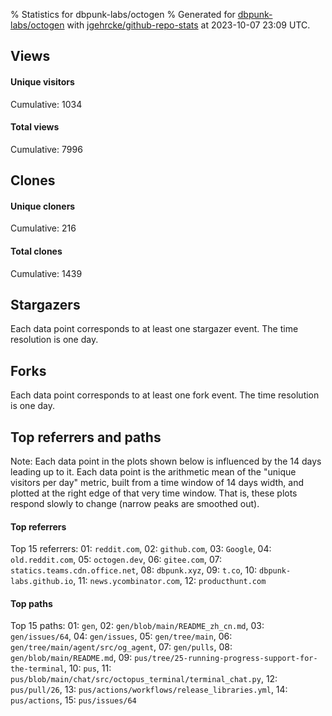% Statistics for dbpunk-labs/octogen
% Generated for [dbpunk-labs/octogen](https://github.com/dbpunk-labs/octogen) with [jgehrcke/github-repo-stats](https://github.com/jgehrcke/github-repo-stats) at 2023-10-07 23:09 UTC.


## Views

#### Unique visitors
<div id="chart_views_unique" class="full-width-chart"></div>

Cumulative: 1034

#### Total views
<div id="chart_views_total" class="full-width-chart"></div>

Cumulative: 7996

<div class="pagebreak-for-print"> </div>

## Clones

#### Unique cloners
<div id="chart_clones_unique" class="full-width-chart"></div>

Cumulative: 216

#### Total clones
<div id="chart_clones_total" class="full-width-chart"></div>

Cumulative: 1439



<div class="pagebreak-for-print"> </div>



## Stargazers

Each data point corresponds to at least one stargazer event.
The time resolution is one day.

<div id="chart_stargazers" class="full-width-chart"></div>




## Forks

Each data point corresponds to at least one fork event.
The time resolution is one day.

<div id="chart_forks" class="full-width-chart"></div>




<div class="pagebreak-for-print"> </div>



## Top referrers and paths


Note: Each data point in the plots shown below is influenced by the 14 days
leading up to it. Each data point is the arithmetic mean of the "unique
visitors per day" metric, built from a time window of 14 days width, and
plotted at the right edge of that very time window. That is, these plots
respond slowly to change (narrow peaks are smoothed out).




#### Top referrers


<div id="chart_referrers_top_n_alltime" class="full-width-chart"></div>

Top 15 referrers: 01: `reddit.com`, 02: `github.com`, 03: `Google`, 04: `old.reddit.com`, 05: `octogen.dev`, 06: `gitee.com`, 07: `statics.teams.cdn.office.net`, 08: `dbpunk.xyz`, 09: `t.co`, 10: `dbpunk-labs.github.io`, 11: `news.ycombinator.com`, 12: `producthunt.com`





#### Top paths


<div id="chart_paths_top_n_alltime" class="full-width-chart"></div>

Top 15 paths: 01: `gen`, 02: `gen/blob/main/README_zh_cn.md`, 03: `gen/issues/64`, 04: `gen/issues`, 05: `gen/tree/main`, 06: `gen/tree/main/agent/src/og_agent`, 07: `gen/pulls`, 08: `gen/blob/main/README.md`, 09: `pus/tree/25-running-progress-support-for-the-terminal`, 10: `pus`, 11: `pus/blob/main/chat/src/octopus_terminal/terminal_chat.py`, 12: `pus/pull/26`, 13: `pus/actions/workflows/release_libraries.yml`, 14: `pus/actions`, 15: `pus/issues/64`


<script type="text/javascript">
    vegaEmbed('#chart_views_unique', {"$schema": "https://vega.github.io/schema/vega-lite/v4.17.0.json", "config": {"arc": {"fill": "#1b1e23"}, "area": {"fill": "#1b1e23"}, "axisBottom": {"domainColor": "#a9b4c4", "gridColor": "#a9b4c4", "labelColor": "#1b1e23", "labelFont": "relative-mono-11-pitch-pro, Menlo, monospace", "tickColor": "#a9b4c4", "titleColor": "#1b1e23", "titleFont": "relative-mono-11-pitch-pro, Menlo, monospace"}, "axisLeft": {"domainColor": "#a9b4c4", "gridColor": "#a9b4c4", "labelColor": "#1b1e23", "labelFont": "relative-mono-11-pitch-pro, Menlo, monospace", "tickColor": "#a9b4c4", "titleColor": "#1b1e23", "titleFont": "relative-mono-11-pitch-pro, Menlo, monospace"}, "axisX": {"grid": false}, "axisY": {"grid": false, "labelBound": true}, "background": "#FFFFFF", "group": {"fill": "#FFFFFF"}, "header": {"fontWeight": 400, "labelFont": "relative-mono-11-pitch-pro, Menlo, monospace", "titleFont": "relative-mono-11-pitch-pro, Menlo, monospace"}, "legend": {"labelFont": "relative-mono-11-pitch-pro, Menlo, monospace", "symbolSize": 200, "symbolType": "circle", "titleFont": "relative-mono-11-pitch-pro, Menlo, monospace"}, "line": {"color": "#1b1e23", "stroke": "#1b1e23"}, "path": {"stroke": "#1b1e23"}, "point": {"color": "#1b1e23", "cursor": "pointer", "filled": true, "size": 20}, "range": {"category": ["#85a2f7", "#ea9755", "#7eb36a", "#f07071", "#bc85d9", "#e587b6", "#a9b4c4", "#d4c05e", "#64b9c4"]}, "style": {"bar": {"fill": "#1b1e23"}, "text": {"font": "relative-mono-11-pitch-pro, Menlo, monospace", "fontWeight": 400}}, "symbol": {"shape": "circle"}, "title": {"anchor": "start", "font": "relative-mono-11-pitch-pro, Menlo, monospace", "fontWeight": 400}, "trail": {"color": "#1b1e23", "stroke": "#1b1e23"}, "view": {"stroke": null}}, "data": {"name": "data-c451145ea4b40276b0e58fba00562490"}, "datasets": {"data-c451145ea4b40276b0e58fba00562490": [{"time": "2023-09-15T00:00:00+00:00", "views_total": 145, "views_unique": 1}, {"time": "2023-09-16T00:00:00+00:00", "views_total": 130, "views_unique": 1}, {"time": "2023-09-17T00:00:00+00:00", "views_total": 49, "views_unique": 1}, {"time": "2023-09-18T00:00:00+00:00", "views_total": 37, "views_unique": 1}, {"time": "2023-09-19T00:00:00+00:00", "views_total": 58, "views_unique": 1}, {"time": "2023-09-20T00:00:00+00:00", "views_total": 392, "views_unique": 1}, {"time": "2023-09-21T00:00:00+00:00", "views_total": 448, "views_unique": 1}, {"time": "2023-09-22T00:00:00+00:00", "views_total": 160, "views_unique": 1}, {"time": "2023-09-23T00:00:00+00:00", "views_total": 79, "views_unique": 1}, {"time": "2023-09-24T00:00:00+00:00", "views_total": 187, "views_unique": 1}, {"time": "2023-09-25T00:00:00+00:00", "views_total": 133, "views_unique": 1}, {"time": "2023-09-26T00:00:00+00:00", "views_total": 544, "views_unique": 1}, {"time": "2023-09-27T00:00:00+00:00", "views_total": 266, "views_unique": 1}, {"time": "2023-09-28T00:00:00+00:00", "views_total": 910, "views_unique": 186}, {"time": "2023-09-29T00:00:00+00:00", "views_total": 856, "views_unique": 287}, {"time": "2023-09-30T00:00:00+00:00", "views_total": 570, "views_unique": 72}, {"time": "2023-10-01T00:00:00+00:00", "views_total": 328, "views_unique": 51}, {"time": "2023-10-02T00:00:00+00:00", "views_total": 238, "views_unique": 62}, {"time": "2023-10-03T00:00:00+00:00", "views_total": 242, "views_unique": 44}, {"time": "2023-10-04T00:00:00+00:00", "views_total": 475, "views_unique": 59}, {"time": "2023-10-05T00:00:00+00:00", "views_total": 598, "views_unique": 132}, {"time": "2023-10-06T00:00:00+00:00", "views_total": 436, "views_unique": 74}, {"time": "2023-10-07T00:00:00+00:00", "views_total": 715, "views_unique": 54}]}, "encoding": {"tooltip": [{"field": "views_unique", "format": ".1f", "title": "views (u)", "type": "quantitative"}, {"field": "time", "format": "%B %e, %Y", "title": "date", "type": "temporal"}], "x": {"axis": {"labelAngle": 25}, "field": "time", "scale": {"domain": ["2023-09-15", "2023-10-07"]}, "timeUnit": "yearmonthdate", "title": "date", "type": "temporal"}, "y": {"axis": {"values": [1, 10, 50, 100, 500, 1000, 5000, 10000]}, "field": "views_unique", "scale": {"domain": [0, 315.70000000000005], "type": "symlog", "zero": true}, "title": "unique views per day", "type": "quantitative"}}, "height": 200, "mark": {"point": true, "type": "line"}, "padding": 10, "width": "container"}, {"actions": false, "renderer": "svg"}).catch(console.error);
vegaEmbed('#chart_views_total', {"$schema": "https://vega.github.io/schema/vega-lite/v4.17.0.json", "config": {"arc": {"fill": "#1b1e23"}, "area": {"fill": "#1b1e23"}, "axisBottom": {"domainColor": "#a9b4c4", "gridColor": "#a9b4c4", "labelColor": "#1b1e23", "labelFont": "relative-mono-11-pitch-pro, Menlo, monospace", "tickColor": "#a9b4c4", "titleColor": "#1b1e23", "titleFont": "relative-mono-11-pitch-pro, Menlo, monospace"}, "axisLeft": {"domainColor": "#a9b4c4", "gridColor": "#a9b4c4", "labelColor": "#1b1e23", "labelFont": "relative-mono-11-pitch-pro, Menlo, monospace", "tickColor": "#a9b4c4", "titleColor": "#1b1e23", "titleFont": "relative-mono-11-pitch-pro, Menlo, monospace"}, "axisX": {"grid": false}, "axisY": {"grid": false, "labelBound": true}, "background": "#FFFFFF", "group": {"fill": "#FFFFFF"}, "header": {"fontWeight": 400, "labelFont": "relative-mono-11-pitch-pro, Menlo, monospace", "titleFont": "relative-mono-11-pitch-pro, Menlo, monospace"}, "legend": {"labelFont": "relative-mono-11-pitch-pro, Menlo, monospace", "symbolSize": 200, "symbolType": "circle", "titleFont": "relative-mono-11-pitch-pro, Menlo, monospace"}, "line": {"color": "#1b1e23", "stroke": "#1b1e23"}, "path": {"stroke": "#1b1e23"}, "point": {"color": "#1b1e23", "cursor": "pointer", "filled": true, "size": 20}, "range": {"category": ["#85a2f7", "#ea9755", "#7eb36a", "#f07071", "#bc85d9", "#e587b6", "#a9b4c4", "#d4c05e", "#64b9c4"]}, "style": {"bar": {"fill": "#1b1e23"}, "text": {"font": "relative-mono-11-pitch-pro, Menlo, monospace", "fontWeight": 400}}, "symbol": {"shape": "circle"}, "title": {"anchor": "start", "font": "relative-mono-11-pitch-pro, Menlo, monospace", "fontWeight": 400}, "trail": {"color": "#1b1e23", "stroke": "#1b1e23"}, "view": {"stroke": null}}, "data": {"name": "data-c451145ea4b40276b0e58fba00562490"}, "datasets": {"data-c451145ea4b40276b0e58fba00562490": [{"time": "2023-09-15T00:00:00+00:00", "views_total": 145, "views_unique": 1}, {"time": "2023-09-16T00:00:00+00:00", "views_total": 130, "views_unique": 1}, {"time": "2023-09-17T00:00:00+00:00", "views_total": 49, "views_unique": 1}, {"time": "2023-09-18T00:00:00+00:00", "views_total": 37, "views_unique": 1}, {"time": "2023-09-19T00:00:00+00:00", "views_total": 58, "views_unique": 1}, {"time": "2023-09-20T00:00:00+00:00", "views_total": 392, "views_unique": 1}, {"time": "2023-09-21T00:00:00+00:00", "views_total": 448, "views_unique": 1}, {"time": "2023-09-22T00:00:00+00:00", "views_total": 160, "views_unique": 1}, {"time": "2023-09-23T00:00:00+00:00", "views_total": 79, "views_unique": 1}, {"time": "2023-09-24T00:00:00+00:00", "views_total": 187, "views_unique": 1}, {"time": "2023-09-25T00:00:00+00:00", "views_total": 133, "views_unique": 1}, {"time": "2023-09-26T00:00:00+00:00", "views_total": 544, "views_unique": 1}, {"time": "2023-09-27T00:00:00+00:00", "views_total": 266, "views_unique": 1}, {"time": "2023-09-28T00:00:00+00:00", "views_total": 910, "views_unique": 186}, {"time": "2023-09-29T00:00:00+00:00", "views_total": 856, "views_unique": 287}, {"time": "2023-09-30T00:00:00+00:00", "views_total": 570, "views_unique": 72}, {"time": "2023-10-01T00:00:00+00:00", "views_total": 328, "views_unique": 51}, {"time": "2023-10-02T00:00:00+00:00", "views_total": 238, "views_unique": 62}, {"time": "2023-10-03T00:00:00+00:00", "views_total": 242, "views_unique": 44}, {"time": "2023-10-04T00:00:00+00:00", "views_total": 475, "views_unique": 59}, {"time": "2023-10-05T00:00:00+00:00", "views_total": 598, "views_unique": 132}, {"time": "2023-10-06T00:00:00+00:00", "views_total": 436, "views_unique": 74}, {"time": "2023-10-07T00:00:00+00:00", "views_total": 715, "views_unique": 54}]}, "encoding": {"tooltip": [{"field": "views_total", "format": ".1f", "title": "views (t)", "type": "quantitative"}, {"field": "time", "format": "%B %e, %Y", "title": "date", "type": "temporal"}], "x": {"axis": {"labelAngle": 25}, "field": "time", "scale": {"domain": ["2023-09-15", "2023-10-07"]}, "timeUnit": "yearmonthdate", "title": "date", "type": "temporal"}, "y": {"axis": {"values": [1, 10, 50, 100, 500, 1000, 5000, 10000]}, "field": "views_total", "scale": {"domain": [0, 1001.0000000000001], "type": "symlog", "zero": true}, "title": "total views per day", "type": "quantitative"}}, "height": 200, "mark": {"point": true, "type": "line"}, "padding": 10, "width": "container"}, {"actions": false, "renderer": "svg"}).catch(console.error);
vegaEmbed('#chart_clones_unique', {"$schema": "https://vega.github.io/schema/vega-lite/v4.17.0.json", "config": {"arc": {"fill": "#1b1e23"}, "area": {"fill": "#1b1e23"}, "axisBottom": {"domainColor": "#a9b4c4", "gridColor": "#a9b4c4", "labelColor": "#1b1e23", "labelFont": "relative-mono-11-pitch-pro, Menlo, monospace", "tickColor": "#a9b4c4", "titleColor": "#1b1e23", "titleFont": "relative-mono-11-pitch-pro, Menlo, monospace"}, "axisLeft": {"domainColor": "#a9b4c4", "gridColor": "#a9b4c4", "labelColor": "#1b1e23", "labelFont": "relative-mono-11-pitch-pro, Menlo, monospace", "tickColor": "#a9b4c4", "titleColor": "#1b1e23", "titleFont": "relative-mono-11-pitch-pro, Menlo, monospace"}, "axisX": {"grid": false}, "axisY": {"grid": false, "labelBound": true}, "background": "#FFFFFF", "group": {"fill": "#FFFFFF"}, "header": {"fontWeight": 400, "labelFont": "relative-mono-11-pitch-pro, Menlo, monospace", "titleFont": "relative-mono-11-pitch-pro, Menlo, monospace"}, "legend": {"labelFont": "relative-mono-11-pitch-pro, Menlo, monospace", "symbolSize": 200, "symbolType": "circle", "titleFont": "relative-mono-11-pitch-pro, Menlo, monospace"}, "line": {"color": "#1b1e23", "stroke": "#1b1e23"}, "path": {"stroke": "#1b1e23"}, "point": {"color": "#1b1e23", "cursor": "pointer", "filled": true, "size": 20}, "range": {"category": ["#85a2f7", "#ea9755", "#7eb36a", "#f07071", "#bc85d9", "#e587b6", "#a9b4c4", "#d4c05e", "#64b9c4"]}, "style": {"bar": {"fill": "#1b1e23"}, "text": {"font": "relative-mono-11-pitch-pro, Menlo, monospace", "fontWeight": 400}}, "symbol": {"shape": "circle"}, "title": {"anchor": "start", "font": "relative-mono-11-pitch-pro, Menlo, monospace", "fontWeight": 400}, "trail": {"color": "#1b1e23", "stroke": "#1b1e23"}, "view": {"stroke": null}}, "data": {"name": "data-2fd015a86550da808b0f8d5a8003393a"}, "datasets": {"data-2fd015a86550da808b0f8d5a8003393a": [{"clones_total": 0, "clones_unique": 0, "time": "2023-09-15T00:00:00+00:00"}, {"clones_total": 1, "clones_unique": 1, "time": "2023-09-16T00:00:00+00:00"}, {"clones_total": 0, "clones_unique": 0, "time": "2023-09-17T00:00:00+00:00"}, {"clones_total": 0, "clones_unique": 0, "time": "2023-09-18T00:00:00+00:00"}, {"clones_total": 0, "clones_unique": 0, "time": "2023-09-19T00:00:00+00:00"}, {"clones_total": 1, "clones_unique": 1, "time": "2023-09-20T00:00:00+00:00"}, {"clones_total": 0, "clones_unique": 0, "time": "2023-09-21T00:00:00+00:00"}, {"clones_total": 1, "clones_unique": 1, "time": "2023-09-22T00:00:00+00:00"}, {"clones_total": 0, "clones_unique": 0, "time": "2023-09-23T00:00:00+00:00"}, {"clones_total": 0, "clones_unique": 0, "time": "2023-09-24T00:00:00+00:00"}, {"clones_total": 1, "clones_unique": 1, "time": "2023-09-25T00:00:00+00:00"}, {"clones_total": 1, "clones_unique": 1, "time": "2023-09-26T00:00:00+00:00"}, {"clones_total": 1, "clones_unique": 1, "time": "2023-09-27T00:00:00+00:00"}, {"clones_total": 173, "clones_unique": 48, "time": "2023-09-28T00:00:00+00:00"}, {"clones_total": 17, "clones_unique": 9, "time": "2023-09-29T00:00:00+00:00"}, {"clones_total": 113, "clones_unique": 15, "time": "2023-09-30T00:00:00+00:00"}, {"clones_total": 140, "clones_unique": 11, "time": "2023-10-01T00:00:00+00:00"}, {"clones_total": 95, "clones_unique": 17, "time": "2023-10-02T00:00:00+00:00"}, {"clones_total": 100, "clones_unique": 15, "time": "2023-10-03T00:00:00+00:00"}, {"clones_total": 214, "clones_unique": 30, "time": "2023-10-04T00:00:00+00:00"}, {"clones_total": 42, "clones_unique": 15, "time": "2023-10-05T00:00:00+00:00"}, {"clones_total": 147, "clones_unique": 17, "time": "2023-10-06T00:00:00+00:00"}, {"clones_total": 392, "clones_unique": 33, "time": "2023-10-07T00:00:00+00:00"}]}, "encoding": {"tooltip": [{"field": "clones_unique", "format": ".1f", "title": "clones (u)", "type": "quantitative"}, {"field": "time", "format": "%B %e, %Y", "title": "date", "type": "temporal"}], "x": {"axis": {"labelAngle": 25}, "field": "time", "scale": {"domain": ["2023-09-15", "2023-10-07"]}, "timeUnit": "yearmonthdate", "title": "date", "type": "temporal"}, "y": {"axis": {}, "field": "clones_unique", "scale": {"domain": [0, 52.800000000000004], "type": "linear", "zero": true}, "title": "unique clones per day", "type": "quantitative"}}, "height": 200, "mark": {"point": true, "type": "line"}, "padding": 10, "width": "container"}, {"actions": false, "renderer": "svg"}).catch(console.error);
vegaEmbed('#chart_clones_total', {"$schema": "https://vega.github.io/schema/vega-lite/v4.17.0.json", "config": {"arc": {"fill": "#1b1e23"}, "area": {"fill": "#1b1e23"}, "axisBottom": {"domainColor": "#a9b4c4", "gridColor": "#a9b4c4", "labelColor": "#1b1e23", "labelFont": "relative-mono-11-pitch-pro, Menlo, monospace", "tickColor": "#a9b4c4", "titleColor": "#1b1e23", "titleFont": "relative-mono-11-pitch-pro, Menlo, monospace"}, "axisLeft": {"domainColor": "#a9b4c4", "gridColor": "#a9b4c4", "labelColor": "#1b1e23", "labelFont": "relative-mono-11-pitch-pro, Menlo, monospace", "tickColor": "#a9b4c4", "titleColor": "#1b1e23", "titleFont": "relative-mono-11-pitch-pro, Menlo, monospace"}, "axisX": {"grid": false}, "axisY": {"grid": false, "labelBound": true}, "background": "#FFFFFF", "group": {"fill": "#FFFFFF"}, "header": {"fontWeight": 400, "labelFont": "relative-mono-11-pitch-pro, Menlo, monospace", "titleFont": "relative-mono-11-pitch-pro, Menlo, monospace"}, "legend": {"labelFont": "relative-mono-11-pitch-pro, Menlo, monospace", "symbolSize": 200, "symbolType": "circle", "titleFont": "relative-mono-11-pitch-pro, Menlo, monospace"}, "line": {"color": "#1b1e23", "stroke": "#1b1e23"}, "path": {"stroke": "#1b1e23"}, "point": {"color": "#1b1e23", "cursor": "pointer", "filled": true, "size": 20}, "range": {"category": ["#85a2f7", "#ea9755", "#7eb36a", "#f07071", "#bc85d9", "#e587b6", "#a9b4c4", "#d4c05e", "#64b9c4"]}, "style": {"bar": {"fill": "#1b1e23"}, "text": {"font": "relative-mono-11-pitch-pro, Menlo, monospace", "fontWeight": 400}}, "symbol": {"shape": "circle"}, "title": {"anchor": "start", "font": "relative-mono-11-pitch-pro, Menlo, monospace", "fontWeight": 400}, "trail": {"color": "#1b1e23", "stroke": "#1b1e23"}, "view": {"stroke": null}}, "data": {"name": "data-2fd015a86550da808b0f8d5a8003393a"}, "datasets": {"data-2fd015a86550da808b0f8d5a8003393a": [{"clones_total": 0, "clones_unique": 0, "time": "2023-09-15T00:00:00+00:00"}, {"clones_total": 1, "clones_unique": 1, "time": "2023-09-16T00:00:00+00:00"}, {"clones_total": 0, "clones_unique": 0, "time": "2023-09-17T00:00:00+00:00"}, {"clones_total": 0, "clones_unique": 0, "time": "2023-09-18T00:00:00+00:00"}, {"clones_total": 0, "clones_unique": 0, "time": "2023-09-19T00:00:00+00:00"}, {"clones_total": 1, "clones_unique": 1, "time": "2023-09-20T00:00:00+00:00"}, {"clones_total": 0, "clones_unique": 0, "time": "2023-09-21T00:00:00+00:00"}, {"clones_total": 1, "clones_unique": 1, "time": "2023-09-22T00:00:00+00:00"}, {"clones_total": 0, "clones_unique": 0, "time": "2023-09-23T00:00:00+00:00"}, {"clones_total": 0, "clones_unique": 0, "time": "2023-09-24T00:00:00+00:00"}, {"clones_total": 1, "clones_unique": 1, "time": "2023-09-25T00:00:00+00:00"}, {"clones_total": 1, "clones_unique": 1, "time": "2023-09-26T00:00:00+00:00"}, {"clones_total": 1, "clones_unique": 1, "time": "2023-09-27T00:00:00+00:00"}, {"clones_total": 173, "clones_unique": 48, "time": "2023-09-28T00:00:00+00:00"}, {"clones_total": 17, "clones_unique": 9, "time": "2023-09-29T00:00:00+00:00"}, {"clones_total": 113, "clones_unique": 15, "time": "2023-09-30T00:00:00+00:00"}, {"clones_total": 140, "clones_unique": 11, "time": "2023-10-01T00:00:00+00:00"}, {"clones_total": 95, "clones_unique": 17, "time": "2023-10-02T00:00:00+00:00"}, {"clones_total": 100, "clones_unique": 15, "time": "2023-10-03T00:00:00+00:00"}, {"clones_total": 214, "clones_unique": 30, "time": "2023-10-04T00:00:00+00:00"}, {"clones_total": 42, "clones_unique": 15, "time": "2023-10-05T00:00:00+00:00"}, {"clones_total": 147, "clones_unique": 17, "time": "2023-10-06T00:00:00+00:00"}, {"clones_total": 392, "clones_unique": 33, "time": "2023-10-07T00:00:00+00:00"}]}, "encoding": {"tooltip": [{"field": "clones_total", "format": ".1f", "title": "clones (t)", "type": "quantitative"}, {"field": "time", "format": "%B %e, %Y", "title": "date", "type": "temporal"}], "x": {"axis": {"labelAngle": 25}, "field": "time", "scale": {"domain": ["2023-09-15", "2023-10-07"]}, "timeUnit": "yearmonthdate", "title": "date", "type": "temporal"}, "y": {"axis": {"values": [1, 10, 50, 100, 500, 1000, 5000, 10000]}, "field": "clones_total", "scale": {"domain": [0, 431.20000000000005], "type": "symlog", "zero": true}, "title": "total clones per day", "type": "quantitative"}}, "height": 200, "mark": {"point": true, "type": "line"}, "padding": 10, "width": "container"}, {"actions": false, "renderer": "svg"}).catch(console.error);
vegaEmbed('#chart_stargazers', {"$schema": "https://vega.github.io/schema/vega-lite/v4.17.0.json", "config": {"arc": {"fill": "#1b1e23"}, "area": {"fill": "#1b1e23"}, "axisBottom": {"domainColor": "#a9b4c4", "gridColor": "#a9b4c4", "labelColor": "#1b1e23", "labelFont": "relative-mono-11-pitch-pro, Menlo, monospace", "tickColor": "#a9b4c4", "titleColor": "#1b1e23", "titleFont": "relative-mono-11-pitch-pro, Menlo, monospace"}, "axisLeft": {"domainColor": "#a9b4c4", "gridColor": "#a9b4c4", "labelColor": "#1b1e23", "labelFont": "relative-mono-11-pitch-pro, Menlo, monospace", "tickColor": "#a9b4c4", "titleColor": "#1b1e23", "titleFont": "relative-mono-11-pitch-pro, Menlo, monospace"}, "axisX": {"grid": false}, "axisY": {"grid": false}, "background": "#FFFFFF", "group": {"fill": "#FFFFFF"}, "header": {"fontWeight": 400, "labelFont": "relative-mono-11-pitch-pro, Menlo, monospace", "titleFont": "relative-mono-11-pitch-pro, Menlo, monospace"}, "legend": {"labelFont": "relative-mono-11-pitch-pro, Menlo, monospace", "symbolSize": 200, "symbolType": "circle", "titleFont": "relative-mono-11-pitch-pro, Menlo, monospace"}, "line": {"color": "#1b1e23", "stroke": "#1b1e23"}, "path": {"stroke": "#1b1e23"}, "point": {"color": "#1b1e23", "cursor": "pointer", "filled": true, "size": 50}, "range": {"category": ["#85a2f7", "#ea9755", "#7eb36a", "#f07071", "#bc85d9", "#e587b6", "#a9b4c4", "#d4c05e", "#64b9c4"]}, "style": {"bar": {"fill": "#1b1e23"}, "text": {"font": "relative-mono-11-pitch-pro, Menlo, monospace", "fontWeight": 400}}, "symbol": {"shape": "circle"}, "title": {"anchor": "start", "font": "relative-mono-11-pitch-pro, Menlo, monospace", "fontWeight": 400}, "trail": {"color": "#1b1e23", "stroke": "#1b1e23"}, "view": {"stroke": null}}, "data": {"name": "data-df56877eeb87dcd495f7a523d1e811bd"}, "datasets": {"data-df56877eeb87dcd495f7a523d1e811bd": [{"stars_cumulative": 1.0, "time": "2023-09-28T14:00:00+00:00"}, {"stars_cumulative": 8.0, "time": "2023-09-28T16:00:00+00:00"}, {"stars_cumulative": 10.0, "time": "2023-09-28T18:00:00+00:00"}, {"stars_cumulative": 14.0, "time": "2023-09-28T20:00:00+00:00"}, {"stars_cumulative": 18.0, "time": "2023-09-28T22:00:00+00:00"}, {"stars_cumulative": 21.0, "time": "2023-09-29T00:00:00+00:00"}, {"stars_cumulative": 29.0, "time": "2023-09-29T02:00:00+00:00"}, {"stars_cumulative": 32.0, "time": "2023-09-29T04:00:00+00:00"}, {"stars_cumulative": 36.0, "time": "2023-09-29T06:00:00+00:00"}, {"stars_cumulative": 43.0, "time": "2023-09-29T08:00:00+00:00"}, {"stars_cumulative": 47.0, "time": "2023-09-29T10:00:00+00:00"}, {"stars_cumulative": 55.0, "time": "2023-09-29T12:00:00+00:00"}, {"stars_cumulative": 59.0, "time": "2023-09-29T14:00:00+00:00"}, {"stars_cumulative": 62.0, "time": "2023-09-29T16:00:00+00:00"}, {"stars_cumulative": 66.0, "time": "2023-09-29T18:00:00+00:00"}, {"stars_cumulative": 67.0, "time": "2023-09-29T20:00:00+00:00"}, {"stars_cumulative": 70.0, "time": "2023-09-29T22:00:00+00:00"}, {"stars_cumulative": 72.0, "time": "2023-09-30T00:00:00+00:00"}, {"stars_cumulative": 73.0, "time": "2023-09-30T02:00:00+00:00"}, {"stars_cumulative": 76.0, "time": "2023-09-30T04:00:00+00:00"}, {"stars_cumulative": 77.0, "time": "2023-09-30T08:00:00+00:00"}, {"stars_cumulative": 78.0, "time": "2023-09-30T12:00:00+00:00"}, {"stars_cumulative": 81.0, "time": "2023-09-30T16:00:00+00:00"}, {"stars_cumulative": 82.0, "time": "2023-09-30T20:00:00+00:00"}, {"stars_cumulative": 84.0, "time": "2023-10-01T04:00:00+00:00"}, {"stars_cumulative": 85.0, "time": "2023-10-01T10:00:00+00:00"}, {"stars_cumulative": 86.0, "time": "2023-10-01T12:00:00+00:00"}, {"stars_cumulative": 90.0, "time": "2023-10-01T14:00:00+00:00"}, {"stars_cumulative": 93.0, "time": "2023-10-01T16:00:00+00:00"}, {"stars_cumulative": 94.0, "time": "2023-10-01T18:00:00+00:00"}, {"stars_cumulative": 96.0, "time": "2023-10-01T20:00:00+00:00"}, {"stars_cumulative": 98.0, "time": "2023-10-01T22:00:00+00:00"}, {"stars_cumulative": 99.0, "time": "2023-10-02T00:00:00+00:00"}, {"stars_cumulative": 100.0, "time": "2023-10-02T02:00:00+00:00"}, {"stars_cumulative": 102.0, "time": "2023-10-02T04:00:00+00:00"}, {"stars_cumulative": 103.0, "time": "2023-10-02T08:00:00+00:00"}, {"stars_cumulative": 104.0, "time": "2023-10-02T10:00:00+00:00"}, {"stars_cumulative": 105.0, "time": "2023-10-02T16:00:00+00:00"}, {"stars_cumulative": 106.0, "time": "2023-10-02T20:00:00+00:00"}, {"stars_cumulative": 107.0, "time": "2023-10-03T00:00:00+00:00"}, {"stars_cumulative": 108.0, "time": "2023-10-03T10:00:00+00:00"}, {"stars_cumulative": 109.0, "time": "2023-10-03T12:00:00+00:00"}, {"stars_cumulative": 110.0, "time": "2023-10-04T00:00:00+00:00"}, {"stars_cumulative": 111.0, "time": "2023-10-04T02:00:00+00:00"}, {"stars_cumulative": 112.0, "time": "2023-10-04T06:00:00+00:00"}, {"stars_cumulative": 113.0, "time": "2023-10-04T10:00:00+00:00"}, {"stars_cumulative": 117.0, "time": "2023-10-04T14:00:00+00:00"}, {"stars_cumulative": 118.0, "time": "2023-10-04T16:00:00+00:00"}, {"stars_cumulative": 123.0, "time": "2023-10-04T18:00:00+00:00"}, {"stars_cumulative": 124.0, "time": "2023-10-04T20:00:00+00:00"}, {"stars_cumulative": 125.0, "time": "2023-10-05T04:00:00+00:00"}, {"stars_cumulative": 127.0, "time": "2023-10-05T12:00:00+00:00"}, {"stars_cumulative": 128.0, "time": "2023-10-05T14:00:00+00:00"}, {"stars_cumulative": 129.0, "time": "2023-10-05T16:00:00+00:00"}, {"stars_cumulative": 132.0, "time": "2023-10-05T18:00:00+00:00"}, {"stars_cumulative": 133.0, "time": "2023-10-05T20:00:00+00:00"}, {"stars_cumulative": 135.0, "time": "2023-10-06T06:00:00+00:00"}, {"stars_cumulative": 136.0, "time": "2023-10-06T12:00:00+00:00"}, {"stars_cumulative": 137.0, "time": "2023-10-06T14:00:00+00:00"}, {"stars_cumulative": 138.0, "time": "2023-10-07T00:00:00+00:00"}, {"stars_cumulative": 139.0, "time": "2023-10-07T04:00:00+00:00"}, {"stars_cumulative": 141.0, "time": "2023-10-07T06:00:00+00:00"}, {"stars_cumulative": 142.0, "time": "2023-10-07T12:00:00+00:00"}, {"stars_cumulative": 143.0, "time": "2023-10-07T14:00:00+00:00"}, {"stars_cumulative": 144.0, "time": "2023-10-07T18:00:00+00:00"}, {"stars_cumulative": 145.0, "time": "2023-10-07T20:00:00+00:00"}]}, "encoding": {"tooltip": [{"field": "stars_cumulative", "format": "d", "title": "stars", "type": "quantitative"}, {"field": "time", "format": "%B %e, %Y", "title": "date", "type": "temporal"}], "x": {"axis": {"labelAngle": 25}, "field": "time", "scale": {"domain": ["2023-09-15", "2023-10-07"]}, "timeUnit": "yearmonthdate", "title": "date", "type": "temporal"}, "y": {"field": "stars_cumulative", "scale": {"domain": [0, 159.5], "zero": true}, "title": "stargazer count (cumulative)", "type": "quantitative"}}, "height": 300, "mark": {"point": true, "type": "line"}, "padding": 10, "width": "container"}, {"actions": false, "renderer": "svg"}).catch(console.error);
vegaEmbed('#chart_forks', {"$schema": "https://vega.github.io/schema/vega-lite/v4.17.0.json", "config": {"arc": {"fill": "#1b1e23"}, "area": {"fill": "#1b1e23"}, "axisBottom": {"domainColor": "#a9b4c4", "gridColor": "#a9b4c4", "labelColor": "#1b1e23", "labelFont": "relative-mono-11-pitch-pro, Menlo, monospace", "tickColor": "#a9b4c4", "titleColor": "#1b1e23", "titleFont": "relative-mono-11-pitch-pro, Menlo, monospace"}, "axisLeft": {"domainColor": "#a9b4c4", "gridColor": "#a9b4c4", "labelColor": "#1b1e23", "labelFont": "relative-mono-11-pitch-pro, Menlo, monospace", "tickColor": "#a9b4c4", "titleColor": "#1b1e23", "titleFont": "relative-mono-11-pitch-pro, Menlo, monospace"}, "axisX": {"grid": false}, "axisY": {"grid": false}, "background": "#FFFFFF", "group": {"fill": "#FFFFFF"}, "header": {"fontWeight": 400, "labelFont": "relative-mono-11-pitch-pro, Menlo, monospace", "titleFont": "relative-mono-11-pitch-pro, Menlo, monospace"}, "legend": {"labelFont": "relative-mono-11-pitch-pro, Menlo, monospace", "symbolSize": 200, "symbolType": "circle", "titleFont": "relative-mono-11-pitch-pro, Menlo, monospace"}, "line": {"color": "#1b1e23", "stroke": "#1b1e23"}, "path": {"stroke": "#1b1e23"}, "point": {"color": "#1b1e23", "cursor": "pointer", "filled": true, "size": 50}, "range": {"category": ["#85a2f7", "#ea9755", "#7eb36a", "#f07071", "#bc85d9", "#e587b6", "#a9b4c4", "#d4c05e", "#64b9c4"]}, "style": {"bar": {"fill": "#1b1e23"}, "text": {"font": "relative-mono-11-pitch-pro, Menlo, monospace", "fontWeight": 400}}, "symbol": {"shape": "circle"}, "title": {"anchor": "start", "font": "relative-mono-11-pitch-pro, Menlo, monospace", "fontWeight": 400}, "trail": {"color": "#1b1e23", "stroke": "#1b1e23"}, "view": {"stroke": null}}, "data": {"name": "data-c3669d8c5983005ed12fdb366046d706"}, "datasets": {"data-c3669d8c5983005ed12fdb366046d706": [{"forks_cumulative": 1, "time": "2023-09-28T18:38:14+00:00"}, {"forks_cumulative": 2, "time": "2023-09-29T16:14:21+00:00"}, {"forks_cumulative": 3, "time": "2023-10-01T11:39:28+00:00"}, {"forks_cumulative": 4, "time": "2023-10-07T07:37:16+00:00"}]}, "encoding": {"tooltip": [{"field": "forks_cumulative", "format": "d", "title": "forks", "type": "quantitative"}, {"field": "time", "format": "%B %e, %Y", "title": "date", "type": "temporal"}], "x": {"axis": {"labelAngle": 25}, "field": "time", "scale": {"domain": ["2023-09-15", "2023-10-07"]}, "timeUnit": "yearmonthdate", "title": "date", "type": "temporal"}, "y": {"field": "forks_cumulative", "scale": {"domain": [0, 4.4], "zero": true}, "title": "fork count (cumulative)", "type": "quantitative"}}, "height": 300, "mark": {"point": true, "type": "line"}, "padding": 10, "width": "container"}, {"actions": false, "renderer": "svg"}).catch(console.error);
vegaEmbed('#chart_referrers_top_n_alltime', {"$schema": "https://vega.github.io/schema/vega-lite/v4.17.0.json", "config": {"arc": {"fill": "#1b1e23"}, "area": {"fill": "#1b1e23"}, "axisBottom": {"domainColor": "#a9b4c4", "gridColor": "#a9b4c4", "labelColor": "#1b1e23", "labelFont": "relative-mono-11-pitch-pro, Menlo, monospace", "tickColor": "#a9b4c4", "titleColor": "#1b1e23", "titleFont": "relative-mono-11-pitch-pro, Menlo, monospace"}, "axisLeft": {"domainColor": "#a9b4c4", "gridColor": "#a9b4c4", "labelColor": "#1b1e23", "labelFont": "relative-mono-11-pitch-pro, Menlo, monospace", "tickColor": "#a9b4c4", "titleColor": "#1b1e23", "titleFont": "relative-mono-11-pitch-pro, Menlo, monospace"}, "axisX": {"grid": false}, "axisY": {"grid": false}, "background": "#FFFFFF", "group": {"fill": "#FFFFFF"}, "header": {"fontWeight": 400, "labelFont": "relative-mono-11-pitch-pro, Menlo, monospace", "titleFont": "relative-mono-11-pitch-pro, Menlo, monospace"}, "legend": {"labelFont": "relative-mono-11-pitch-pro, Menlo, monospace", "symbolSize": 200, "symbolType": "circle", "titleFont": "relative-mono-11-pitch-pro, Menlo, monospace"}, "line": {"color": "#1b1e23", "stroke": "#1b1e23"}, "path": {"stroke": "#1b1e23"}, "point": {"color": "#1b1e23", "cursor": "pointer", "filled": true, "size": 30}, "range": {"category": ["#85a2f7", "#ea9755", "#7eb36a", "#f07071", "#bc85d9", "#e587b6", "#a9b4c4", "#d4c05e", "#64b9c4"]}, "style": {"bar": {"fill": "#1b1e23"}, "text": {"font": "relative-mono-11-pitch-pro, Menlo, monospace", "fontWeight": 400}}, "symbol": {"shape": "circle"}, "title": {"anchor": "start", "font": "relative-mono-11-pitch-pro, Menlo, monospace", "fontWeight": 400}, "trail": {"color": "#1b1e23", "stroke": "#1b1e23"}, "view": {"stroke": null}}, "data": {"name": "data-88e52b03cb853b814a35722821ca3938"}, "datasets": {"data-88e52b03cb853b814a35722821ca3938": [{"referrer": "reddit.com", "time": "2023-09-28T00:00:00+00:00", "views_unique": null, "views_unique_norm": null}, {"referrer": "reddit.com", "time": "2023-09-29T00:00:00+00:00", "views_unique": 45.0, "views_unique_norm": 3.2142857142857144}, {"referrer": "reddit.com", "time": "2023-09-30T00:00:00+00:00", "views_unique": 100.0, "views_unique_norm": 7.142857142857143}, {"referrer": "reddit.com", "time": "2023-10-01T00:00:00+00:00", "views_unique": 109.0, "views_unique_norm": 7.785714285714286}, {"referrer": "reddit.com", "time": "2023-10-02T00:00:00+00:00", "views_unique": 117.0, "views_unique_norm": 8.357142857142858}, {"referrer": "reddit.com", "time": "2023-10-03T00:00:00+00:00", "views_unique": 121.0, "views_unique_norm": 8.642857142857142}, {"referrer": "reddit.com", "time": "2023-10-04T00:00:00+00:00", "views_unique": 123.0, "views_unique_norm": 8.785714285714286}, {"referrer": "reddit.com", "time": "2023-10-05T00:00:00+00:00", "views_unique": 123.0, "views_unique_norm": 8.785714285714286}, {"referrer": "reddit.com", "time": "2023-10-06T00:00:00+00:00", "views_unique": 128.0, "views_unique_norm": 9.142857142857142}, {"referrer": "reddit.com", "time": "2023-10-07T00:00:00+00:00", "views_unique": 130.0, "views_unique_norm": 9.285714285714286}, {"referrer": "github.com", "time": "2023-09-28T00:00:00+00:00", "views_unique": 1.0, "views_unique_norm": 0.07142857142857142}, {"referrer": "github.com", "time": "2023-09-29T00:00:00+00:00", "views_unique": 16.0, "views_unique_norm": 1.1428571428571428}, {"referrer": "github.com", "time": "2023-09-30T00:00:00+00:00", "views_unique": 35.0, "views_unique_norm": 2.5}, {"referrer": "github.com", "time": "2023-10-01T00:00:00+00:00", "views_unique": 46.0, "views_unique_norm": 3.2857142857142856}, {"referrer": "github.com", "time": "2023-10-02T00:00:00+00:00", "views_unique": 50.0, "views_unique_norm": 3.5714285714285716}, {"referrer": "github.com", "time": "2023-10-03T00:00:00+00:00", "views_unique": 54.0, "views_unique_norm": 3.857142857142857}, {"referrer": "github.com", "time": "2023-10-04T00:00:00+00:00", "views_unique": 59.0, "views_unique_norm": 4.214285714285714}, {"referrer": "github.com", "time": "2023-10-05T00:00:00+00:00", "views_unique": 60.0, "views_unique_norm": 4.285714285714286}, {"referrer": "github.com", "time": "2023-10-06T00:00:00+00:00", "views_unique": 65.0, "views_unique_norm": 4.642857142857143}, {"referrer": "github.com", "time": "2023-10-07T00:00:00+00:00", "views_unique": 70.0, "views_unique_norm": 5.0}, {"referrer": "Google", "time": "2023-09-28T00:00:00+00:00", "views_unique": null, "views_unique_norm": null}, {"referrer": "Google", "time": "2023-09-29T00:00:00+00:00", "views_unique": null, "views_unique_norm": null}, {"referrer": "Google", "time": "2023-09-30T00:00:00+00:00", "views_unique": 9.0, "views_unique_norm": 0.6428571428571429}, {"referrer": "Google", "time": "2023-10-01T00:00:00+00:00", "views_unique": 10.0, "views_unique_norm": 0.7142857142857143}, {"referrer": "Google", "time": "2023-10-02T00:00:00+00:00", "views_unique": 11.0, "views_unique_norm": 0.7857142857142857}, {"referrer": "Google", "time": "2023-10-03T00:00:00+00:00", "views_unique": 14.0, "views_unique_norm": 1.0}, {"referrer": "Google", "time": "2023-10-04T00:00:00+00:00", "views_unique": 17.0, "views_unique_norm": 1.2142857142857142}, {"referrer": "Google", "time": "2023-10-05T00:00:00+00:00", "views_unique": 23.0, "views_unique_norm": 1.6428571428571428}, {"referrer": "Google", "time": "2023-10-06T00:00:00+00:00", "views_unique": 24.0, "views_unique_norm": 1.7142857142857142}, {"referrer": "Google", "time": "2023-10-07T00:00:00+00:00", "views_unique": 27.0, "views_unique_norm": 1.9285714285714286}, {"referrer": "old.reddit.com", "time": "2023-09-28T00:00:00+00:00", "views_unique": null, "views_unique_norm": null}, {"referrer": "old.reddit.com", "time": "2023-09-29T00:00:00+00:00", "views_unique": 11.0, "views_unique_norm": 0.7857142857142857}, {"referrer": "old.reddit.com", "time": "2023-09-30T00:00:00+00:00", "views_unique": 15.0, "views_unique_norm": 1.0714285714285714}, {"referrer": "old.reddit.com", "time": "2023-10-01T00:00:00+00:00", "views_unique": 17.0, "views_unique_norm": 1.2142857142857142}, {"referrer": "old.reddit.com", "time": "2023-10-02T00:00:00+00:00", "views_unique": 17.0, "views_unique_norm": 1.2142857142857142}, {"referrer": "old.reddit.com", "time": "2023-10-03T00:00:00+00:00", "views_unique": 17.0, "views_unique_norm": 1.2142857142857142}, {"referrer": "old.reddit.com", "time": "2023-10-04T00:00:00+00:00", "views_unique": 17.0, "views_unique_norm": 1.2142857142857142}, {"referrer": "old.reddit.com", "time": "2023-10-05T00:00:00+00:00", "views_unique": 19.0, "views_unique_norm": 1.3571428571428572}, {"referrer": "old.reddit.com", "time": "2023-10-06T00:00:00+00:00", "views_unique": 20.0, "views_unique_norm": 1.4285714285714286}, {"referrer": "old.reddit.com", "time": "2023-10-07T00:00:00+00:00", "views_unique": 20.0, "views_unique_norm": 1.4285714285714286}, {"referrer": "octogen.dev", "time": "2023-09-28T00:00:00+00:00", "views_unique": 1.0, "views_unique_norm": 0.07142857142857142}, {"referrer": "octogen.dev", "time": "2023-09-29T00:00:00+00:00", "views_unique": 2.0, "views_unique_norm": 0.14285714285714285}, {"referrer": "octogen.dev", "time": "2023-09-30T00:00:00+00:00", "views_unique": 5.0, "views_unique_norm": 0.35714285714285715}, {"referrer": "octogen.dev", "time": "2023-10-01T00:00:00+00:00", "views_unique": 5.0, "views_unique_norm": 0.35714285714285715}, {"referrer": "octogen.dev", "time": "2023-10-02T00:00:00+00:00", "views_unique": 5.0, "views_unique_norm": 0.35714285714285715}, {"referrer": "octogen.dev", "time": "2023-10-03T00:00:00+00:00", "views_unique": 6.0, "views_unique_norm": 0.42857142857142855}, {"referrer": "octogen.dev", "time": "2023-10-04T00:00:00+00:00", "views_unique": 6.0, "views_unique_norm": 0.42857142857142855}, {"referrer": "octogen.dev", "time": "2023-10-05T00:00:00+00:00", "views_unique": 6.0, "views_unique_norm": 0.42857142857142855}, {"referrer": "octogen.dev", "time": "2023-10-06T00:00:00+00:00", "views_unique": 10.0, "views_unique_norm": 0.7142857142857143}, {"referrer": "octogen.dev", "time": "2023-10-07T00:00:00+00:00", "views_unique": 15.0, "views_unique_norm": 1.0714285714285714}, {"referrer": "gitee.com", "time": "2023-09-28T00:00:00+00:00", "views_unique": null, "views_unique_norm": null}, {"referrer": "gitee.com", "time": "2023-09-29T00:00:00+00:00", "views_unique": 1.0, "views_unique_norm": 0.07142857142857142}, {"referrer": "gitee.com", "time": "2023-09-30T00:00:00+00:00", "views_unique": 2.0, "views_unique_norm": 0.14285714285714285}, {"referrer": "gitee.com", "time": "2023-10-01T00:00:00+00:00", "views_unique": 2.0, "views_unique_norm": 0.14285714285714285}, {"referrer": "gitee.com", "time": "2023-10-02T00:00:00+00:00", "views_unique": 3.0, "views_unique_norm": 0.21428571428571427}, {"referrer": "gitee.com", "time": "2023-10-03T00:00:00+00:00", "views_unique": 4.0, "views_unique_norm": 0.2857142857142857}, {"referrer": "gitee.com", "time": "2023-10-04T00:00:00+00:00", "views_unique": 4.0, "views_unique_norm": 0.2857142857142857}, {"referrer": "gitee.com", "time": "2023-10-05T00:00:00+00:00", "views_unique": 4.0, "views_unique_norm": 0.2857142857142857}, {"referrer": "gitee.com", "time": "2023-10-06T00:00:00+00:00", "views_unique": 4.0, "views_unique_norm": 0.2857142857142857}, {"referrer": "gitee.com", "time": "2023-10-07T00:00:00+00:00", "views_unique": 4.0, "views_unique_norm": 0.2857142857142857}, {"referrer": "statics.teams.cdn.office.net", "time": "2023-09-28T00:00:00+00:00", "views_unique": null, "views_unique_norm": null}, {"referrer": "statics.teams.cdn.office.net", "time": "2023-09-29T00:00:00+00:00", "views_unique": null, "views_unique_norm": null}, {"referrer": "statics.teams.cdn.office.net", "time": "2023-09-30T00:00:00+00:00", "views_unique": 2.0, "views_unique_norm": 0.14285714285714285}, {"referrer": "statics.teams.cdn.office.net", "time": "2023-10-01T00:00:00+00:00", "views_unique": 2.0, "views_unique_norm": 0.14285714285714285}, {"referrer": "statics.teams.cdn.office.net", "time": "2023-10-02T00:00:00+00:00", "views_unique": null, "views_unique_norm": null}, {"referrer": "statics.teams.cdn.office.net", "time": "2023-10-03T00:00:00+00:00", "views_unique": 3.0, "views_unique_norm": 0.21428571428571427}, {"referrer": "statics.teams.cdn.office.net", "time": "2023-10-04T00:00:00+00:00", "views_unique": 3.0, "views_unique_norm": 0.21428571428571427}, {"referrer": "statics.teams.cdn.office.net", "time": "2023-10-05T00:00:00+00:00", "views_unique": 3.0, "views_unique_norm": 0.21428571428571427}, {"referrer": "statics.teams.cdn.office.net", "time": "2023-10-06T00:00:00+00:00", "views_unique": 3.0, "views_unique_norm": 0.21428571428571427}, {"referrer": "statics.teams.cdn.office.net", "time": "2023-10-07T00:00:00+00:00", "views_unique": 3.0, "views_unique_norm": 0.21428571428571427}]}, "encoding": {"color": {"field": "referrer", "legend": {"direction": "vertical", "orient": "top", "title": "Legend:"}, "sort": {"field": "order"}, "type": "nominal"}, "tooltip": [{"field": "referrer", "type": "nominal"}, {"field": "views_unique_norm", "format": ".2f", "title": "views (14d mean)", "type": "quantitative"}, {"field": "time", "format": "%B %e, %Y", "title": "date", "type": "temporal"}], "x": {"axis": {"labelAngle": 25}, "field": "time", "scale": {"domain": ["2023-09-15", "2023-10-07"]}, "timeUnit": "yearmonthdate", "title": "date", "type": "temporal"}, "y": {"field": "views_unique_norm", "scale": {"domain": [0, 10.214285714285715], "type": "symlog", "zero": true}, "title": "unique visitors per day (mean from last 14 days)", "type": "quantitative"}}, "height": 300, "mark": {"point": true, "type": "line"}, "padding": 10, "width": "container"}, {"actions": false, "renderer": "svg"}).catch(console.error);
vegaEmbed('#chart_paths_top_n_alltime', {"$schema": "https://vega.github.io/schema/vega-lite/v4.17.0.json", "config": {"arc": {"fill": "#1b1e23"}, "area": {"fill": "#1b1e23"}, "axisBottom": {"domainColor": "#a9b4c4", "gridColor": "#a9b4c4", "labelColor": "#1b1e23", "labelFont": "relative-mono-11-pitch-pro, Menlo, monospace", "tickColor": "#a9b4c4", "titleColor": "#1b1e23", "titleFont": "relative-mono-11-pitch-pro, Menlo, monospace"}, "axisLeft": {"domainColor": "#a9b4c4", "gridColor": "#a9b4c4", "labelColor": "#1b1e23", "labelFont": "relative-mono-11-pitch-pro, Menlo, monospace", "tickColor": "#a9b4c4", "titleColor": "#1b1e23", "titleFont": "relative-mono-11-pitch-pro, Menlo, monospace"}, "axisX": {"grid": false}, "axisY": {"grid": false}, "background": "#FFFFFF", "group": {"fill": "#FFFFFF"}, "header": {"fontWeight": 400, "labelFont": "relative-mono-11-pitch-pro, Menlo, monospace", "titleFont": "relative-mono-11-pitch-pro, Menlo, monospace"}, "legend": {"labelFont": "relative-mono-11-pitch-pro, Menlo, monospace", "symbolSize": 200, "symbolType": "circle", "titleFont": "relative-mono-11-pitch-pro, Menlo, monospace"}, "line": {"color": "#1b1e23", "stroke": "#1b1e23"}, "path": {"stroke": "#1b1e23"}, "point": {"color": "#1b1e23", "cursor": "pointer", "filled": true, "size": 30}, "range": {"category": ["#85a2f7", "#ea9755", "#7eb36a", "#f07071", "#bc85d9", "#e587b6", "#a9b4c4", "#d4c05e", "#64b9c4"]}, "style": {"bar": {"fill": "#1b1e23"}, "text": {"font": "relative-mono-11-pitch-pro, Menlo, monospace", "fontWeight": 400}}, "symbol": {"shape": "circle"}, "title": {"anchor": "start", "font": "relative-mono-11-pitch-pro, Menlo, monospace", "fontWeight": 400}, "trail": {"color": "#1b1e23", "stroke": "#1b1e23"}, "view": {"stroke": null}}, "data": {"name": "data-9a1c2c7136444e6ea847e92465350d71"}, "datasets": {"data-9a1c2c7136444e6ea847e92465350d71": [{"path": "gen", "time": "2023-09-28T00:00:00+00:00", "views_unique": 1.0, "views_unique_norm": 0.07142857142857142}, {"path": "gen", "time": "2023-09-29T00:00:00+00:00", "views_unique": 185.0, "views_unique_norm": 13.214285714285714}, {"path": "gen", "time": "2023-09-30T00:00:00+00:00", "views_unique": 450.0, "views_unique_norm": 32.142857142857146}, {"path": "gen", "time": "2023-10-01T00:00:00+00:00", "views_unique": 510.0, "views_unique_norm": 36.42857142857143}, {"path": "gen", "time": "2023-10-02T00:00:00+00:00", "views_unique": 554.0, "views_unique_norm": 39.57142857142857}, {"path": "gen", "time": "2023-10-03T00:00:00+00:00", "views_unique": 601.0, "views_unique_norm": 42.92857142857143}, {"path": "gen", "time": "2023-10-04T00:00:00+00:00", "views_unique": 632.0, "views_unique_norm": 45.142857142857146}, {"path": "gen", "time": "2023-10-05T00:00:00+00:00", "views_unique": 666.0, "views_unique_norm": 47.57142857142857}, {"path": "gen", "time": "2023-10-06T00:00:00+00:00", "views_unique": 787.0, "views_unique_norm": 56.214285714285715}, {"path": "gen", "time": "2023-10-07T00:00:00+00:00", "views_unique": 853.0, "views_unique_norm": 60.92857142857143}, {"path": "gen/blob/main/README_zh_cn.md", "time": "2023-09-28T00:00:00+00:00", "views_unique": null, "views_unique_norm": null}, {"path": "gen/blob/main/README_zh_cn.md", "time": "2023-09-29T00:00:00+00:00", "views_unique": null, "views_unique_norm": null}, {"path": "gen/blob/main/README_zh_cn.md", "time": "2023-09-30T00:00:00+00:00", "views_unique": null, "views_unique_norm": null}, {"path": "gen/blob/main/README_zh_cn.md", "time": "2023-10-01T00:00:00+00:00", "views_unique": null, "views_unique_norm": null}, {"path": "gen/blob/main/README_zh_cn.md", "time": "2023-10-02T00:00:00+00:00", "views_unique": null, "views_unique_norm": null}, {"path": "gen/blob/main/README_zh_cn.md", "time": "2023-10-03T00:00:00+00:00", "views_unique": 22.0, "views_unique_norm": 1.5714285714285714}, {"path": "gen/blob/main/README_zh_cn.md", "time": "2023-10-04T00:00:00+00:00", "views_unique": 26.0, "views_unique_norm": 1.8571428571428572}, {"path": "gen/blob/main/README_zh_cn.md", "time": "2023-10-05T00:00:00+00:00", "views_unique": 36.0, "views_unique_norm": 2.5714285714285716}, {"path": "gen/blob/main/README_zh_cn.md", "time": "2023-10-06T00:00:00+00:00", "views_unique": 46.0, "views_unique_norm": 3.2857142857142856}, {"path": "gen/blob/main/README_zh_cn.md", "time": "2023-10-07T00:00:00+00:00", "views_unique": 50.0, "views_unique_norm": 3.5714285714285716}, {"path": "gen/issues/64", "time": "2023-09-28T00:00:00+00:00", "views_unique": null, "views_unique_norm": null}, {"path": "gen/issues/64", "time": "2023-09-29T00:00:00+00:00", "views_unique": null, "views_unique_norm": null}, {"path": "gen/issues/64", "time": "2023-09-30T00:00:00+00:00", "views_unique": null, "views_unique_norm": null}, {"path": "gen/issues/64", "time": "2023-10-01T00:00:00+00:00", "views_unique": null, "views_unique_norm": null}, {"path": "gen/issues/64", "time": "2023-10-02T00:00:00+00:00", "views_unique": null, "views_unique_norm": null}, {"path": "gen/issues/64", "time": "2023-10-03T00:00:00+00:00", "views_unique": null, "views_unique_norm": null}, {"path": "gen/issues/64", "time": "2023-10-04T00:00:00+00:00", "views_unique": 25.0, "views_unique_norm": 1.7857142857142858}, {"path": "gen/issues/64", "time": "2023-10-05T00:00:00+00:00", "views_unique": 28.0, "views_unique_norm": 2.0}, {"path": "gen/issues/64", "time": "2023-10-06T00:00:00+00:00", "views_unique": 33.0, "views_unique_norm": 2.357142857142857}, {"path": "gen/issues/64", "time": "2023-10-07T00:00:00+00:00", "views_unique": 37.0, "views_unique_norm": 2.642857142857143}, {"path": "gen/issues", "time": "2023-09-28T00:00:00+00:00", "views_unique": null, "views_unique_norm": null}, {"path": "gen/issues", "time": "2023-09-29T00:00:00+00:00", "views_unique": null, "views_unique_norm": null}, {"path": "gen/issues", "time": "2023-09-30T00:00:00+00:00", "views_unique": null, "views_unique_norm": null}, {"path": "gen/issues", "time": "2023-10-01T00:00:00+00:00", "views_unique": 17.0, "views_unique_norm": 1.2142857142857142}, {"path": "gen/issues", "time": "2023-10-02T00:00:00+00:00", "views_unique": 18.0, "views_unique_norm": 1.2857142857142858}, {"path": "gen/issues", "time": "2023-10-03T00:00:00+00:00", "views_unique": 20.0, "views_unique_norm": 1.4285714285714286}, {"path": "gen/issues", "time": "2023-10-04T00:00:00+00:00", "views_unique": 23.0, "views_unique_norm": 1.6428571428571428}, {"path": "gen/issues", "time": "2023-10-05T00:00:00+00:00", "views_unique": 26.0, "views_unique_norm": 1.8571428571428572}, {"path": "gen/issues", "time": "2023-10-06T00:00:00+00:00", "views_unique": 32.0, "views_unique_norm": 2.2857142857142856}, {"path": "gen/issues", "time": "2023-10-07T00:00:00+00:00", "views_unique": 36.0, "views_unique_norm": 2.5714285714285716}, {"path": "gen/tree/main", "time": "2023-09-28T00:00:00+00:00", "views_unique": null, "views_unique_norm": null}, {"path": "gen/tree/main", "time": "2023-09-29T00:00:00+00:00", "views_unique": null, "views_unique_norm": null}, {"path": "gen/tree/main", "time": "2023-09-30T00:00:00+00:00", "views_unique": 6.0, "views_unique_norm": 0.42857142857142855}, {"path": "gen/tree/main", "time": "2023-10-01T00:00:00+00:00", "views_unique": 9.0, "views_unique_norm": 0.6428571428571429}, {"path": "gen/tree/main", "time": "2023-10-02T00:00:00+00:00", "views_unique": 9.0, "views_unique_norm": 0.6428571428571429}, {"path": "gen/tree/main", "time": "2023-10-03T00:00:00+00:00", "views_unique": 9.0, "views_unique_norm": 0.6428571428571429}, {"path": "gen/tree/main", "time": "2023-10-04T00:00:00+00:00", "views_unique": 9.0, "views_unique_norm": 0.6428571428571429}, {"path": "gen/tree/main", "time": "2023-10-05T00:00:00+00:00", "views_unique": 14.0, "views_unique_norm": 1.0}, {"path": "gen/tree/main", "time": "2023-10-06T00:00:00+00:00", "views_unique": 17.0, "views_unique_norm": 1.2142857142857142}, {"path": "gen/tree/main", "time": "2023-10-07T00:00:00+00:00", "views_unique": 19.0, "views_unique_norm": 1.3571428571428572}, {"path": "gen/tree/main/agent/src/og_agent", "time": "2023-09-28T00:00:00+00:00", "views_unique": null, "views_unique_norm": null}, {"path": "gen/tree/main/agent/src/og_agent", "time": "2023-09-29T00:00:00+00:00", "views_unique": null, "views_unique_norm": null}, {"path": "gen/tree/main/agent/src/og_agent", "time": "2023-09-30T00:00:00+00:00", "views_unique": null, "views_unique_norm": null}, {"path": "gen/tree/main/agent/src/og_agent", "time": "2023-10-01T00:00:00+00:00", "views_unique": null, "views_unique_norm": null}, {"path": "gen/tree/main/agent/src/og_agent", "time": "2023-10-02T00:00:00+00:00", "views_unique": null, "views_unique_norm": null}, {"path": "gen/tree/main/agent/src/og_agent", "time": "2023-10-03T00:00:00+00:00", "views_unique": null, "views_unique_norm": null}, {"path": "gen/tree/main/agent/src/og_agent", "time": "2023-10-04T00:00:00+00:00", "views_unique": null, "views_unique_norm": null}, {"path": "gen/tree/main/agent/src/og_agent", "time": "2023-10-05T00:00:00+00:00", "views_unique": null, "views_unique_norm": null}, {"path": "gen/tree/main/agent/src/og_agent", "time": "2023-10-06T00:00:00+00:00", "views_unique": null, "views_unique_norm": null}, {"path": "gen/tree/main/agent/src/og_agent", "time": "2023-10-07T00:00:00+00:00", "views_unique": 15.0, "views_unique_norm": 1.0714285714285714}, {"path": "gen/pulls", "time": "2023-09-28T00:00:00+00:00", "views_unique": null, "views_unique_norm": null}, {"path": "gen/pulls", "time": "2023-09-29T00:00:00+00:00", "views_unique": null, "views_unique_norm": null}, {"path": "gen/pulls", "time": "2023-09-30T00:00:00+00:00", "views_unique": null, "views_unique_norm": null}, {"path": "gen/pulls", "time": "2023-10-01T00:00:00+00:00", "views_unique": 3.0, "views_unique_norm": 0.21428571428571427}, {"path": "gen/pulls", "time": "2023-10-02T00:00:00+00:00", "views_unique": 3.0, "views_unique_norm": 0.21428571428571427}, {"path": "gen/pulls", "time": "2023-10-03T00:00:00+00:00", "views_unique": 3.0, "views_unique_norm": 0.21428571428571427}, {"path": "gen/pulls", "time": "2023-10-04T00:00:00+00:00", "views_unique": 3.0, "views_unique_norm": 0.21428571428571427}, {"path": "gen/pulls", "time": "2023-10-05T00:00:00+00:00", "views_unique": 3.0, "views_unique_norm": 0.21428571428571427}, {"path": "gen/pulls", "time": "2023-10-06T00:00:00+00:00", "views_unique": 5.0, "views_unique_norm": 0.35714285714285715}, {"path": "gen/pulls", "time": "2023-10-07T00:00:00+00:00", "views_unique": 6.0, "views_unique_norm": 0.42857142857142855}]}, "encoding": {"color": {"field": "path", "legend": {"direction": "vertical", "orient": "top", "title": "Legend:"}, "sort": {"field": "order"}, "type": "nominal"}, "tooltip": [{"field": "path", "type": "nominal"}, {"field": "views_unique_norm", "format": ".2f", "title": "views (14d mean)", "type": "quantitative"}, {"field": "time", "format": "%B %e, %Y", "title": "date", "type": "temporal"}], "x": {"axis": {"labelAngle": 25}, "field": "time", "scale": {"domain": ["2023-09-15", "2023-10-07"]}, "timeUnit": "yearmonthdate", "title": "date", "type": "temporal"}, "y": {"field": "views_unique_norm", "scale": {"domain": [0, 67.02142857142857], "type": "symlog", "zero": true}, "title": "unique visitors per day (mean from last 14 days)", "type": "quantitative"}}, "height": 300, "mark": {"point": true, "type": "line"}, "padding": 10, "width": "container"}, {"actions": false, "renderer": "svg"}).catch(console.error);
    </script>